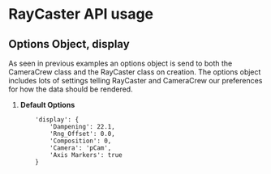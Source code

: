 RayCaster API usage
===================

Options Object, display
-----------------------

As seen in previous examples an options object is send to both the CameraCrew 
class and the RayCaster class on creation. The options object includes lots of
settings telling RayCaster and CameraCrew our preferences for how the data 
should be rendered. 



<canvas id="rayCanvas" style="height:300px; width:300px; background: grey" ></canvas>
       
   
1. **Default Options**


           'display': {
               'Dampening': 22.1,
               'Rng_Offset': 0.0,
               'Composition': 0,
               'Camera': 'pCam',
               'Axis Markers': true
           }


<script src="../../../js/lib.js"  ></script>
<script src="../../../js/RayCaster.js"></script>
<script>
    var canvas_element = document.getElementById("rayCanvas");
    var renderer = new THREE.WebGLRenderer({canvas: canvas_element});
    var scene = new THREE.Scene();

    var options =  {
    'interpolation': {
        'XY': 'INTERPOLATION_NEAR',
        'Z': 'INTERPOLATION_NEAR',
        map: {}
    },
    'data': {
        'Type': '.png',
        'File': 'VIC Logo'
    },
    'display': {
        'Dampening': .1,
        'Rng_Offset': 0.0,
        'Composition': 0,
        'Camera': 'pCam',
        'Axis Markers': true
    },
    'enhancement': {
        'Mixing': 'MIX_LATE',
        'BreakOnDST': false,
        'BreakOnMAXDST': false,
        'AdaptiveSampling': false,
        'DepthSamples': 256.0,
        'Animation DepthSamples': 32.0
    },
    'surface': {
        'Mode': 'SURF_NONE',
        'Color': {'r': 128, 'g': 128, 'b': 128},
        'Min': 0.101,
        'Max': 1.999,
        'Plasma Level': 0.5,
        'Depth Shade': 0.9
    },
    'filter': {
        'Mode': 'BOX_NONE',
        'Min': 0.184,
        'Mark Color': {'r': 0.9, 'g': 0.1, 'b': 0.1},
        'Mark Opacity': 1.0
    },
    'slice': {
        'X start': 0.0000,
        'X depth': 0.9999,
        'Y start': 0.0000,
        'Y depth': 0.9999,
        'Z start': 0.0000,
        'Z depth': 0.9999
    },
    'color': {
        'selected': 'Cold'
    }
    };
    options.scene = scene;
 options.URLroot="../../../";
    options.renderer = renderer;

    var  cameraCrew = new CameraCrew(options, canvas_element);

    rayCaster = new RayCaster(options);
    cameraCrew.render=rayCaster.render.bind(rayCaster);
    cameraCrew.setupMouseEvents();
    scene.add(rayCaster.pixelVolume);
    rayCaster.loadDataFile('../../../data/logo2.4x8.png');       

    rayCaster.pixelVolume.scale.x = 1.2;
    rayCaster.pixelVolume.scale.y = 0.8;
    rayCaster.pixelVolume.scale.z = 0.25;
    rayCaster.render();
</script>
